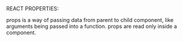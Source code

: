 REACT PROPERTIES:

props is a way of passing data from parent to child component, like arguments being passed into a function.
props are read only inside a component.


